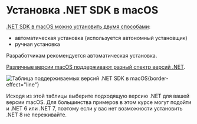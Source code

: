 # Установка .NET SDK в macOS
[.NET SDK в macOS можно установить двумя способами](https://learn.microsoft.com/ru-ru/dotnet/core/install/macos):
- автоматическая установка (используется автономный установщик)
- ручная установка 

Разработчикам рекомендуется автоматическая установка.

[Различные версии macOS поддерживают разный спектр версий .NET](https://learn.microsoft.com/ru-ru/dotnet/core/install/macos#supported-releases).

![Таблица поддерживаемых версий .NET SDK в macOS](macOSInstall01.png){border-effect="line"}

Исходя из этой таблицы выберите подходящую версию .NET для вашей версии macOS. Для большинства примеров в этом курсе 
могут подойти и .NET 6 или .NET 7, поэтому если у вас нет возможности установить .NET 8 не переживайте.
